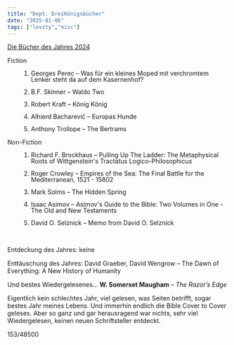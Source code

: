 ```yaml
---
title: "Dept. DreiKönigsbücher"
date: "2025-01-06"
tags: ["levity","misc"]
---
```


<a href="https://www.goodreads.com/user/year_in_books/2024/70907778" class="logo">Die Bücher des Jahres 2024</a>


Fiction

<div style="padding-left: 30px;line-height: 100%">


1. Georges Perec – Was für ein kleines Moped mit verchromtem Lenker steht da auf dem Kasernenhof?

2. B.F. Skinner – Waldo Two

3. Robert Kraft – König König

4. Alhierd Bacharevič – Europas Hunde

5. Anthony Trollope – The Bertrams
</div>

Non-Fiction

<div style="padding-left: 30px;line-height: 100%">

1. Richard F. Brockhaus – Pulling Up The Ladder: The Metaphysical Roots of Wittgenstein's Tractatus Logico-Philosophicus

2. Roger Crowley – Empires of the Sea: The Final Battle for the Mediterranean, 1521 - 15802

3. Mark Solms – The Hidden Spring

4. Isaac Asimov – Asimov's Guide to the Bible: Two Volumes in One - The Old and New Testaments

5. David O. Selznick – Memo from David O. Selznick



</div>

<br>


Entdeckung des Jahres: keine

Enttäuschung des Jahres: David Graeber, David Wengrow – The Dawn of Everything: A New History of Humanity


Und bestes Wiedergelesenes...
**W. Somerset Maugham** – *The Razor’s Edge* 

Eigentlich kein schlechtes Jahr, viel gelesen, was Seiten betrifft, sogar bestes Jahr meines Lebens. Und immerhin endlich die Bible Cover to Cover geleses. Aber so ganz und gar herausragend war nichts, sehr viel Wiedergelesen, keinen neuen Schriftsteller entdeckt. 

153/48500